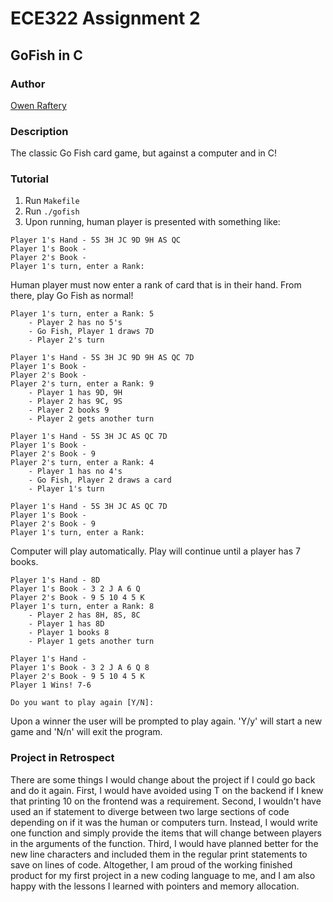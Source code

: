# ECE322 Assignment 2
## GoFish in C

### Author
[Owen Raftery](https://github.com/realraft)

### Description
The classic Go Fish card game, but against a computer and in C!

### Tutorial
1. Run `Makefile`
2. Run `./gofish`
3. Upon running, human player is presented with something like:
```
Player 1's Hand - 5S 3H JC 9D 9H AS QC
Player 1's Book -
Player 2's Book -
Player 1's turn, enter a Rank: 
```
Human player must now enter a rank of card that is in their hand. From there, play Go Fish as normal!
```
Player 1's turn, enter a Rank: 5
    - Player 2 has no 5's    
    - Go Fish, Player 1 draws 7D    
    - Player 2's turn    

Player 1's Hand - 5S 3H JC 9D 9H AS QC 7D
Player 1's Book -
Player 2's Book -
Player 2's turn, enter a Rank: 9
    - Player 1 has 9D, 9H    
    - Player 2 has 9C, 9S    
    - Player 2 books 9    
    - Player 2 gets another turn    

Player 1's Hand - 5S 3H JC AS QC 7D
Player 1's Book -
Player 2's Book - 9
Player 2's turn, enter a Rank: 4
    - Player 1 has no 4's    
    - Go Fish, Player 2 draws a card    
    - Player 1's turn    

Player 1's Hand - 5S 3H JC AS QC 7D
Player 1's Book -
Player 2's Book - 9
Player 1's turn, enter a Rank: 
```
Computer will play automatically. Play will continue until a player has 7 books.
```
Player 1's Hand - 8D
Player 1's Book - 3 2 J A 6 Q
Player 2's Book - 9 5 10 4 5 K
Player 1's turn, enter a Rank: 8
    - Player 2 has 8H, 8S, 8C
    - Player 1 has 8D
    - Player 1 books 8
    - Player 1 gets another turn

Player 1's Hand -
Player 1's Book - 3 2 J A 6 Q 8
Player 2's Book - 9 5 10 4 5 K
Player 1 Wins! 7-6

Do you want to play again [Y/N]: 
```
Upon a winner the user will be prompted to play again. 'Y/y' will start a new game and 'N/n' will exit the program.

### Project in Retrospect
There are some things I would change about the project if I could go back and do it again. First, I would have avoided using T on the backend if I knew that printing 10 on the frontend was a requirement. Second, I wouldn't have used an if statement to diverge between two large sections of code depending on if it was the human or computers turn. Instead, I would write one function and simply provide the items that will change between players in the arguments of the function. Third, I would have planned better for the new line characters and included them in the regular print statements to save on lines of code. Altogether, I am proud of the working finished product for my first project in a new coding language to me, and I am also happy with the lessons I learned with pointers and memory allocation.
